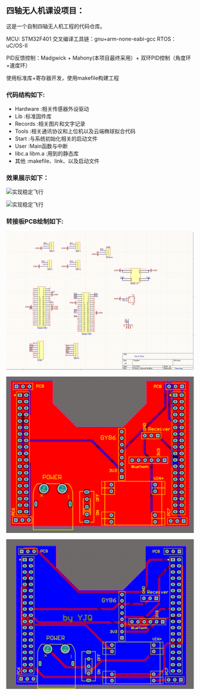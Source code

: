 ## 四轴无人机课设项目：

这是一个自制四轴无人机工程的代码仓库。

MCU: STM32F401 交叉编译工具链：gnu+arm-none-eabi-gcc  RTOS：uC/OS-II

PID反馈控制：Madgwick + Mahony(本项目最终采用）+ 双环PID控制（角度环+速度环）

使用标准库+寄存器开发，使用makefile构建工程

### 代码结构如下:

* Hardware :相关传感器外设驱动
* Lib :标准固件库
* Records :相关图片和文字记录
* Tools :相关通讯协议和上位机以及云端椭球拟合代码
* Start :与系统初始化相关的启动文件
* User :Main函数与中断
* libc.a libm.a :用到的静态库
* 其他 :makefile、link、以及启动文件

### 效果展示如下：

![实现稳定飞行](Records/one.gif)

![实现稳定飞行](Records/two.gif)

### 转接板PCB绘制如下:

![原理图](Records/sch.png)

![PCB正面](Records/PCB1.png)

![PCB背面](Records/PCB2.png)
